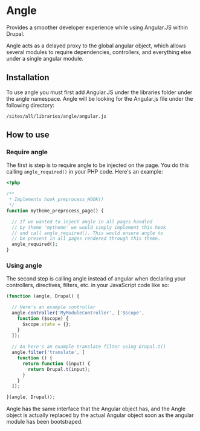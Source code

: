 # Angle

Provides a smoother developer experience while using Angular.JS within Drupal.

Angle acts as a delayed proxy to the global angular object, which allows several modules to require dependencies, controllers, and everything else under a single angular module.

## Installation

To use angle you must first add Angular.JS under the libraries folder under the angle namespace. Angle will be looking for the Angular.js file under the following directory:

```
/sites/all/libraries/angle/angular.js
```

## How to use

### Require angle
The first is step is to require angle to be injected on the page. You do this calling ``angle_required()`` in your PHP code. Here's an example:

```php
<?php

/**
 * Implements hook_preprocess_HOOK()
 */
function mytheme_preprocess_page() {

  // If we wanted to inject angle in all pages handled
  // by theme 'mytheme' we would simply implement this hook
  // and call angle_required(). This would ensure angle to
  // be present in all pages rendered through this theme.
  angle_required();
}
```

### Using angle
The second step is calling angle instead of angular when declaring your controllers, directives, filters, etc. in your JavaScript code like so:

```js
(function (angle, Drupal) {

  // Here's an example controller
  angle.controller('MyModuleController', ['$scope',
    function ($scope) {
      $scope.state = {};
    }
  ]);
  
  // An here's an example translate filter using Drupal.t()
  angle.filter('translate', [
    function () {
      return function (input) {
        return Drupal.t(input);
      }
    }
  ]);

}(angle, Drupal));
```

Angle has the same interface that the Angular object has, and the Angle object is actually replaced by the actual Angular object soon as the angular module has been bootstraped.
